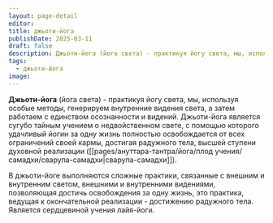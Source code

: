 ```yaml
---
layout: page-detail
editor: 
title: джьоти-йога
publishDate: 2025-03-11
draft: false
description: Джьоти-йога (йога света) - практикуя йогу света, мы, используя особые методы, генерируем внутренние видения света, а затем работаем с единством осознанности и видений.
tags:
  - джьоти-йога
image:
---
```

**Джьоти-йога** (йога света) - практикуя йогу света, мы, используя особые методы, генерируем внутренние видения света, а затем работаем с единством осознанности и видений. Джьоти-йога является сугубо тайным учением о недвойственном свете, с помощью которого удачливый йогин за одну жизнь полностью освобождается от всех ограничений своей кармы, достигая радужного тела, высшей ступени духовной реализации ([[pages/ануттара-тантра/йога/плод учения/самадхи/сварупа-самадхи|сварупа-самадхи]]).

В джьоти-йоге выполняются сложные практики, связанные с внешним и внутренним светом, внешними и внутренними видениями, позволяющая достичь освобождения за одну жизнь, это практика, ведущая к окончательной реализации - достижению радужного тела. Является сердцевиной учения лайя-йоги.